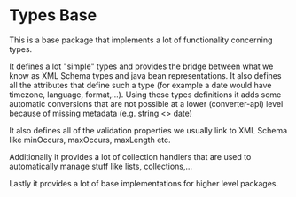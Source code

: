 # Types Base

This is a base package that implements a lot of functionality concerning types.

It defines a lot "simple" types and provides the bridge between what we know as XML Schema types and java bean representations. It also defines all the attributes that define such a type (for example a date would have timezone, language, format,...). Using these types definitions it adds some automatic conversions that are not possible at a lower (converter-api) level because of missing metadata (e.g. string <> date)

It also defines all of the validation properties we usually link to XML Schema like minOccurs, maxOccurs, maxLength etc.

Additionally it provides a lot of collection handlers that are used to automatically manage stuff like lists, collections,...

Lastly it provides a lot of base implementations for higher level packages.
